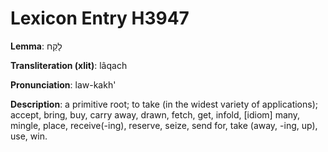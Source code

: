 # Lexicon Entry H3947

**Lemma**: לָקַח

**Transliteration (xlit)**: lâqach

**Pronunciation**: law-kakh'

**Description**:
a primitive root; to take (in the widest variety of applications); accept, bring, buy, carry away, drawn, fetch, get, infold, [idiom] many, mingle, place, receive(-ing), reserve, seize, send for, take (away, -ing, up), use, win.
